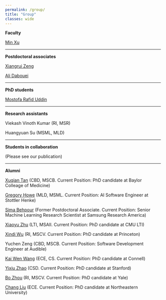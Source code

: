 ```yaml
---
permalink: /group/
title: "Group"
classes: wide
---
```


**Faculty**

[Min Xu](https://xulabs.github.io/min-xu)

---

**Postdoctoral associates**

[Xiangrui Zeng](https://scholar.google.com/citations?user=8gQLySoAAAAJ&view_op=list_works&sortby=pubdate)

[Ali Dabouei](https://alldbi.github.io)

---

**PhD students**

[Mostofa Rafid Uddin](https://duranrafid.github.io)

---

**Research assistants**

Viekash Vinoth Kumar (RI, MSR)

Huangyuan Su (MSML, MLD)

---

**Students in collaboration**

(Please see our publication)

---

**Alumni**

[Xuqian Tan](https://www.linkedin.com/in/xuqian-tan-554a62119/) (CBD, MSCB. Current Position: PhD candidate at Baylor Colleage of Medicine)

[Gregory Howe](https://www.linkedin.com/in/gregory-howe-189506178) (MLD, MSML. Current Position: AI Software Engineer at Stottler Henke)

[Sima Behpour](https://www.linkedin.com/in/sima-behpour-95037713b) (Former Postdoctoral Associate. Current Position: Senior Machine Learning Research Scientist at Samsung Research America)

[Xiaoyu Zhu](https://www.linkedin.com/in/xiaoyuzhu3/) (LTI, MSAII. Current Position: PhD candidate at CMU LTI)

[Xindi Wu](https://www.linkedin.com/in/xindi-cindy-wu-3ba243111) (RI, MSCV. Current Position: PhD candidate at Princeton)

Yuchen Zeng (CBD, MSCB. Current Position: Software Development Engineer at Audible)

[Kai Wen Wang](https://kaiwenw.github.io/) (ECE, CS. Current Position: PhD candidate at Connell)

[Yixiu Zhao](https://www.linkedin.com/in/yixiu-zhao-a00498128/) (CSD. Current Position: PhD candidate at Stanford)

[Bo Zhou](https://www.linkedin.com/in/bo-zhou-514177ab/) (RI, MSCV. Current Position: PhD candidate at Yale)  

[Chang Liu](https://sites.google.com/view/cliu5/home/) (ECE. Current Position: PhD candidate at Northeastern University)
